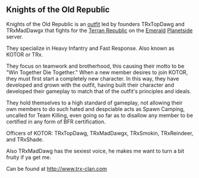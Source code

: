 ## Knights of the Old Republic

Knights of the Old Republic is an [outfit](Outfit.md) led by
founders TRxTopDawg and TRxMadDawgx that fights for the [Terran
Republic](Terran_Republic.md) on the
[Emerald](Emerald.md) [Planetside](PlanetSide.md)
server.

They specialize in Heavy Infantry and Fast Response. Also known as KOTOR
or TRx.

They focus on teamwork and brotherhood, this causing their motto to be
"Win Together Die Together." When a new member desires to join KOTOR,
they must first start a completely new character. In this way, they have
developed and grown with the outfit, having built their character and
developed their gameplay to match that of the outfit's principles and
ideals.

They hold themselves to a high standard of gameplay, not allowing their
own members to do such hated and despciable acts as Spawn Camping,
uncalled for Team Killing, even going so far as to disallow any member
to be certified in any form of BFR certification.

Officers of KOTOR: TRxTopDawg, TRxMadDawgx, TRxSmokin, TRxReindeer, and
TRxShade.

Also TRxMadDawg has the sexiest voice, he makes me want to turn a bit
fruity if ya get me.

Can be found at [<http://www.trx-clan.com>](http://www.trx-clan.com)
